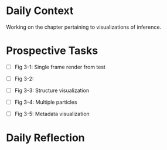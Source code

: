 # Daily Context

Working on the chapter pertaining to visualizations of inference.


# Prospective Tasks

* [ ] Fig 3-1: Single frame render from test
* [ ] Fig 3-2: 
* [ ] Fig 3-3: Structure visualization
* [ ] Fig 3-4: Multiple particles
* [ ] Fig 3-5: Metadata visualization


# Daily Reflection
